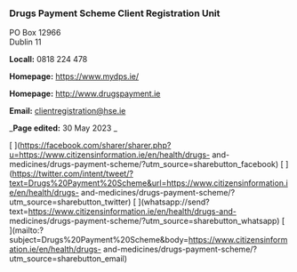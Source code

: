 ###  Drugs Payment Scheme Client Registration Unit

PO Box 12966  
Dublin 11

**Locall:** 0818 224 478

**Homepage:** [ https://www.mydps.ie/ ](https://www.mydps.ie/)

**Homepage:** [ http://www.drugspayment.ie ](http://www.drugspayment.ie)

**Email:** [ clientregistration@hse.ie ](mailto:clientregistration@hse.ie)

_**Page edited:** 30 May 2023 _

[
](https://facebook.com/sharer/sharer.php?u=https://www.citizensinformation.ie/en/health/drugs-
and-medicines/drugs-payment-scheme/?utm_source=sharebutton_facebook) [
](https://twitter.com/intent/tweet/?text=Drugs%20Payment%20Scheme&url=https://www.citizensinformation.ie/en/health/drugs-
and-medicines/drugs-payment-scheme/?utm_source=sharebutton_twitter) [
](whatsapp://send?text=https://www.citizensinformation.ie/en/health/drugs-and-
medicines/drugs-payment-scheme/?utm_source=sharebutton_whatsapp) [
](mailto:?subject=Drugs%20Payment%20Scheme&body=https://www.citizensinformation.ie/en/health/drugs-
and-medicines/drugs-payment-scheme/?utm_source=sharebutton_email) [
](javascript:void\(0\))
